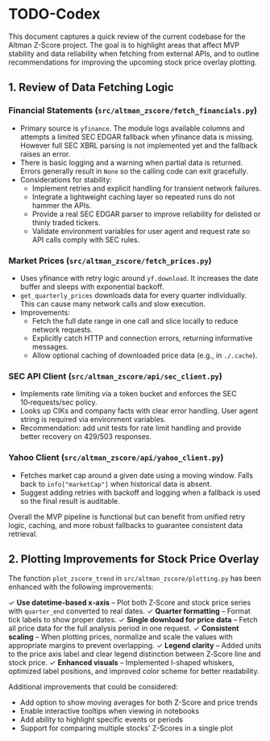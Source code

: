 # TODO-Codex

This document captures a quick review of the current codebase for the Altman Z-Score project. The goal is to highlight areas that affect MVP stability and data reliability when fetching from external APIs, and to outline recommendations for improving the upcoming stock price overlay plotting.

## 1. Review of Data Fetching Logic

### Financial Statements (`src/altman_zscore/fetch_financials.py`)
* Primary source is `yfinance`. The module logs available columns and attempts a limited SEC EDGAR fallback when yfinance data is missing. However full SEC XBRL parsing is not implemented yet and the fallback raises an error.
* There is basic logging and a warning when partial data is returned. Errors generally result in `None` so the calling code can exit gracefully.
* Considerations for stability:
  - Implement retries and explicit handling for transient network failures.
  - Integrate a lightweight caching layer so repeated runs do not hammer the APIs.
  - Provide a real SEC EDGAR parser to improve reliability for delisted or thinly traded tickers.
  - Validate environment variables for user agent and request rate so API calls comply with SEC rules.

### Market Prices (`src/altman_zscore/fetch_prices.py`)
* Uses yfinance with retry logic around `yf.download`. It increases the date buffer and sleeps with exponential backoff.
* `get_quarterly_prices` downloads data for every quarter individually. This can cause many network calls and slow execution.
* Improvements:
  - Fetch the full date range in one call and slice locally to reduce network requests.
  - Explicitly catch HTTP and connection errors, returning informative messages.
  - Allow optional caching of downloaded price data (e.g., in `./.cache`).

### SEC API Client (`src/altman_zscore/api/sec_client.py`)
* Implements rate limiting via a token bucket and enforces the SEC 10‑requests/sec policy.
* Looks up CIKs and company facts with clear error handling. User agent string is required via environment variables.
* Recommendation: add unit tests for rate limit handling and provide better recovery on 429/503 responses.

### Yahoo Client (`src/altman_zscore/api/yahoo_client.py`)
* Fetches market cap around a given date using a moving window. Falls back to `info["marketCap"]` when historical data is absent.
* Suggest adding retries with backoff and logging when a fallback is used so the final result is auditable.

Overall the MVP pipeline is functional but can benefit from unified retry logic, caching, and more robust fallbacks to guarantee consistent data retrieval.

## 2. Plotting Improvements for Stock Price Overlay

The function `plot_zscore_trend` in `src/altman_zscore/plotting.py` has been enhanced with the following improvements:

✓ **Use datetime-based x‑axis** – Plot both Z‑Score and stock price series with `quarter_end` converted to real dates.
✓ **Quarter formatting** – Format tick labels to show proper dates.
✓ **Single download for price data** – Fetch all price data for the full analysis period in one request.
✓ **Consistent scaling** – When plotting prices, normalize and scale the values with appropriate margins to prevent overlapping.
✓ **Legend clarity** – Added units to the price axis label and clear legend distinction between Z‑Score line and stock price.
✓ **Enhanced visuals** – Implemented I-shaped whiskers, optimized label positions, and improved color scheme for better readability.

Additional improvements that could be considered:
- Add option to show moving averages for both Z-Score and price trends
- Enable interactive tooltips when viewing in notebooks
- Add ability to highlight specific events or periods
- Support for comparing multiple stocks' Z-Scores in a single plot


